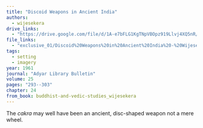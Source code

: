 ```yaml
---
title: "Discoid Weapons in Ancient India"
authors:
  - wijesekera
drive_links:
  - "https://drive.google.com/file/d/1A-e7bFLG1KgTNpVBOpz919Llvj4XQ5nR/view?usp=drivesdk"
file_links:
  - "exclusive_01/Discoid%20Weapons%20in%20Ancient%20India%20-%20Wijesekera.pdf"
tags:
  - setting
  - imagery
year: 1961
journal: "Adyar Library Bulletin"
volume: 25
pages: "293--303"
chapter: 24
from_book: buddhist-and-vedic-studies_wijesekera
---
```


The *cakra* may well have been an ancient, disc-shaped weapon not a mere wheel.
